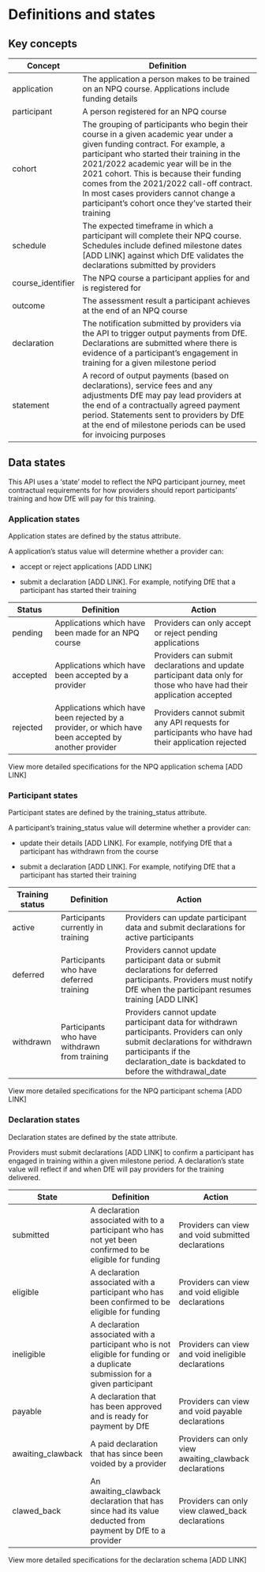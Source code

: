 # Definitions and states

## Key concepts

| Concept | Definition
|---------|------------|
| application | The application a person makes to be trained on an NPQ course. Applications include funding details |
| participant | A person registered for an NPQ course |
| cohort | The grouping of participants who begin their course in a given academic year under a given funding contract. For example, a participant who started their training in the 2021/2022 academic year will be in the 2021 cohort. This is because their funding comes from the 2021/2022 call-off contract. In most cases providers cannot change a participant’s cohort once they’ve started their training |
| schedule | The expected timeframe in which a participant will complete their NPQ course. Schedules include defined milestone dates [ADD LINK] against which DfE validates the declarations submitted by providers |
| course_identifier | The NPQ course a participant applies for and is registered for |
| outcome | The assessment result a participant achieves at the end of an NPQ course |
|declaration | The notification submitted by providers via the API to trigger output payments from DfE. Declarations are submitted where there is evidence of a participant’s engagement in training for a given milestone period |
| statement | A record of output payments (based on declarations), service fees and any adjustments DfE may pay lead providers at the end of a contractually agreed payment period. Statements sent to providers by DfE at the end of milestone periods can be used for invoicing purposes |

## Data states

This API uses a ‘state’ model to reflect the NPQ participant journey, meet contractual requirements for how providers should report participants’ training and how DfE will pay for this training.

### Application states

Application states are defined by the status attribute. 

A application’s status value will determine whether a provider can:

* accept or reject applications [ADD LINK]

* submit a declaration [ADD LINK]. For example, notifying DfE that a participant has started their training 

| Status | Definition | Action | 
|------|-------|-------|
| pending | Applications which have been made for an NPQ course | Providers can only accept or reject pending applications |
| accepted | Applications which have been accepted by a provider | Providers can submit declarations and update participant data only for those who have had their application accepted |
| rejected | Applications which have been rejected by a provider, or which have been accepted by another provider | Providers cannot submit any API requests for participants who have had their application rejected |

View more detailed specifications for the NPQ application schema [ADD LINK]

### Participant states

Participant states are defined by the training_status attribute. 

A participant’s training_status value will determine whether a provider can:

* update their details [ADD LINK]. For example, notifying DfE that a participant has withdrawn from the course 

* submit a declaration [ADD LINK]. For example, notifying DfE that a participant has started their training 

| Training status | Definition | Action |
|------|-------|-----|
| active | Participants currently in training | Providers can update participant data and submit declarations for active participants |
| deferred | Participants who have deferred training | Providers cannot update participant data or submit declarations for deferred participants. Providers must notify DfE when the participant resumes training [ADD LINK] |
| withdrawn | Participants who have withdrawn from training | Providers cannot update participant data for withdrawn participants. Providers can only submit declarations for withdrawn participants if the declaration_date is backdated to before the withdrawal_date |

View more detailed specifications for the NPQ participant schema [ADD LINK]

### Declaration states

Declaration states are defined by the state attribute. 

Providers must submit declarations [ADD LINK] to confirm a participant has engaged in training within a given milestone period. A declaration’s state value will reflect if and when DfE will pay providers for the training delivered.

| State | Definition | Action |
|---|----|-----|
| submitted | A declaration associated with to a participant who has not yet been confirmed to be eligible for funding | Providers can view and void submitted declarations |
| eligible | A declaration associated with a participant who has been confirmed to be eligible for funding | Providers can view and void eligible declarations |
| ineligible | A declaration associated with a participant who is not eligible for funding or a duplicate submission for a given participant | Providers can view and void ineligible declarations |
| payable | A declaration that has been approved and is ready for payment by DfE | Providers can view and void payable declarations |
| awaiting_clawback | A paid declaration that has since been voided by a provider | Providers can only view awaiting_clawback declarations |
| clawed_back | An awaiting_clawback declaration that has since had its value deducted from payment by DfE to a provider | Providers can only view clawed_back declarations |

View more detailed specifications for the declaration schema [ADD LINK]